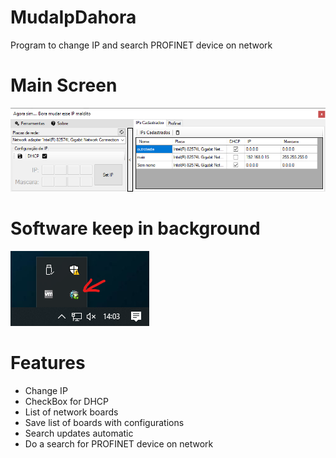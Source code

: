 # MudaIpDahora
Program to change IP and search PROFINET device on network

# Main Screen

<img src="https://github.com/MateusJFabricio/MudaIpDahora/blob/master/Images/Image1.png">

# Software keep in background

<img src="https://github.com/MateusJFabricio/MudaIpDahora/blob/master/Images/Image2.png">

# Features

- Change IP
- CheckBox for DHCP
- List of network boards
- Save list of boards with configurations
- Search updates automatic
- Do a search for PROFINET device on network
